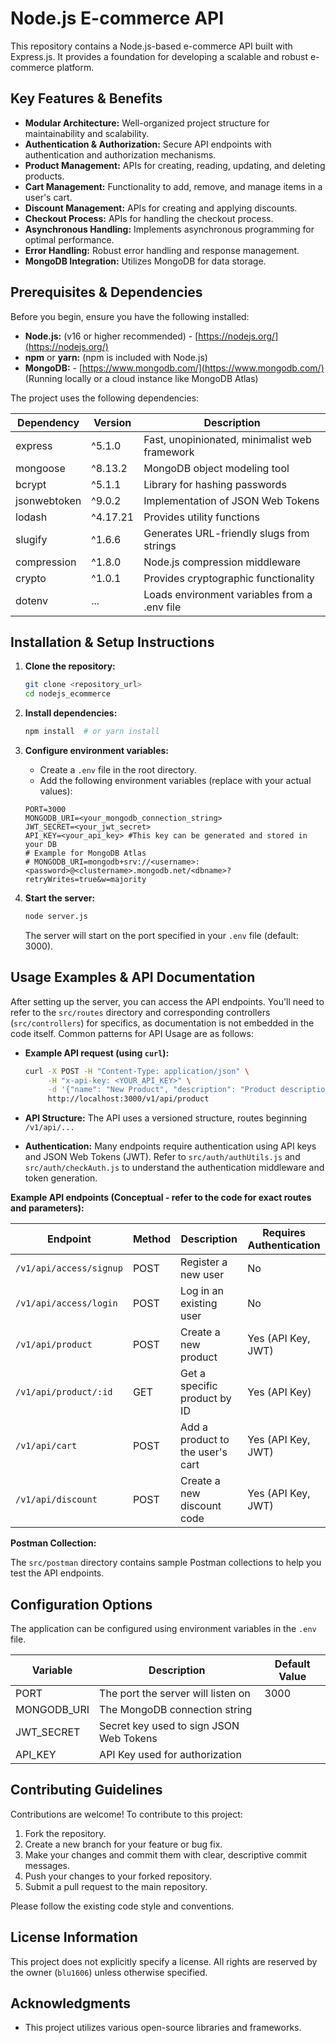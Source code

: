 # Node.js E-commerce API

This repository contains a Node.js-based e-commerce API built with Express.js. It provides a foundation for developing a scalable and robust e-commerce platform.

## Key Features & Benefits

*   **Modular Architecture:** Well-organized project structure for maintainability and scalability.
*   **Authentication & Authorization:** Secure API endpoints with authentication and authorization mechanisms.
*   **Product Management:** APIs for creating, reading, updating, and deleting products.
*   **Cart Management:** Functionality to add, remove, and manage items in a user's cart.
*   **Discount Management:** APIs for creating and applying discounts.
*   **Checkout Process:**  APIs for handling the checkout process.
*   **Asynchronous Handling:** Implements asynchronous programming for optimal performance.
*   **Error Handling:** Robust error handling and response management.
*   **MongoDB Integration:** Utilizes MongoDB for data storage.

## Prerequisites & Dependencies

Before you begin, ensure you have the following installed:

*   **Node.js:** (v16 or higher recommended) - [https://nodejs.org/](https://nodejs.org/)
*   **npm** or **yarn:** (npm is included with Node.js)
*   **MongoDB:**  - [https://www.mongodb.com/](https://www.mongodb.com/) (Running locally or a cloud instance like MongoDB Atlas)

The project uses the following dependencies:

| Dependency    | Version | Description                                          |
| ------------- | ------- | ---------------------------------------------------- |
| express       | ^5.1.0  | Fast, unopinionated, minimalist web framework       |
| mongoose      | ^8.13.2 | MongoDB object modeling tool                      |
| bcrypt        | ^5.1.1  | Library for hashing passwords                       |
| jsonwebtoken  | ^9.0.2  | Implementation of JSON Web Tokens                    |
| lodash        | ^4.17.21 | Provides utility functions                           |
| slugify       | ^1.6.6  | Generates URL-friendly slugs from strings              |
| compression   | ^1.8.0  | Node.js compression middleware                      |
| crypto        | ^1.0.1  | Provides cryptographic functionality                |
| dotenv        | ...     | Loads environment variables from a .env file       |

## Installation & Setup Instructions

1.  **Clone the repository:**

    ```bash
    git clone <repository_url>
    cd nodejs_ecommerce
    ```

2.  **Install dependencies:**

    ```bash
    npm install  # or yarn install
    ```

3.  **Configure environment variables:**

    *   Create a `.env` file in the root directory.
    *   Add the following environment variables (replace with your actual values):

    ```
    PORT=3000
    MONGODB_URI=<your_mongodb_connection_string>
    JWT_SECRET=<your_jwt_secret>
    API_KEY=<your_api_key> #This key can be generated and stored in your DB
    # Example for MongoDB Atlas
    # MONGODB_URI=mongodb+srv://<username>:<password>@<clustername>.mongodb.net/<dbname>?retryWrites=true&w=majority
    ```

4.  **Start the server:**

    ```bash
    node server.js
    ```

    The server will start on the port specified in your `.env` file (default: 3000).

## Usage Examples & API Documentation

After setting up the server, you can access the API endpoints.  You'll need to refer to the `src/routes` directory and corresponding controllers (`src/controllers`) for specifics, as documentation is not embedded in the code itself. Common patterns for API Usage are as follows:

*   **Example API request (using `curl`):**

    ```bash
    curl -X POST -H "Content-Type: application/json" \
         -H "x-api-key: <YOUR_API_KEY>" \
         -d '{"name": "New Product", "description": "Product description", "price": 99.99}' \
         http://localhost:3000/v1/api/product
    ```

*   **API Structure:** The API uses a versioned structure, routes beginning `/v1/api/...`

*   **Authentication:** Many endpoints require authentication using API keys and JSON Web Tokens (JWT).  Refer to `src/auth/authUtils.js` and `src/auth/checkAuth.js` to understand the authentication middleware and token generation.

**Example API endpoints (Conceptual - refer to the code for exact routes and parameters):**

| Endpoint               | Method | Description                               | Requires Authentication |
| ---------------------- | ------ | ----------------------------------------- | --------------------- |
| `/v1/api/access/signup`  | POST   | Register a new user                       | No                    |
| `/v1/api/access/login`   | POST   | Log in an existing user                      | No                    |
| `/v1/api/product`       | POST   | Create a new product                        | Yes (API Key, JWT)    |
| `/v1/api/product/:id`   | GET    | Get a specific product by ID                | Yes (API Key)    |
| `/v1/api/cart`          | POST   | Add a product to the user's cart           | Yes (API Key, JWT)    |
| `/v1/api/discount`      | POST   | Create a new discount code                  | Yes (API Key, JWT)    |

**Postman Collection:**

The `src/postman` directory contains sample Postman collections to help you test the API endpoints.

## Configuration Options

The application can be configured using environment variables in the `.env` file.

| Variable      | Description                                        | Default Value |
| ------------- | -------------------------------------------------- | ------------- |
| PORT          | The port the server will listen on                 | 3000          |
| MONGODB_URI   | The MongoDB connection string                       |               |
| JWT_SECRET    | Secret key used to sign JSON Web Tokens             |               |
| API_KEY       | API Key used for authorization                      |               |

## Contributing Guidelines

Contributions are welcome! To contribute to this project:

1.  Fork the repository.
2.  Create a new branch for your feature or bug fix.
3.  Make your changes and commit them with clear, descriptive commit messages.
4.  Push your changes to your forked repository.
5.  Submit a pull request to the main repository.

Please follow the existing code style and conventions.

## License Information

This project does not explicitly specify a license. All rights are reserved by the owner (`blu1606`) unless otherwise specified.

## Acknowledgments

*   This project utilizes various open-source libraries and frameworks.
